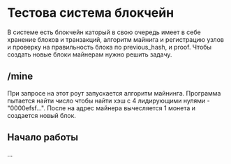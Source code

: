 # Тестова система блокчейн

В системе есть блокчейн каторый в свою очередь имеет в себе хранение блоков и транзакций, алгоритм майнига и регистрацию узлов и проверку на правильность блока по previous_hash, и proof. Чтобы создать новые блоки майнерам нужно решить задачу.

## /mine
При запросе на этот роут запускается алгоритм майнинга. Программа пытается найти число чтобы найти хэш с 4 лидирующими нулями - "0000efsf...". После на адрес майнера вычесляется 1 монета и создается новый блок.

## Начало работы
...

